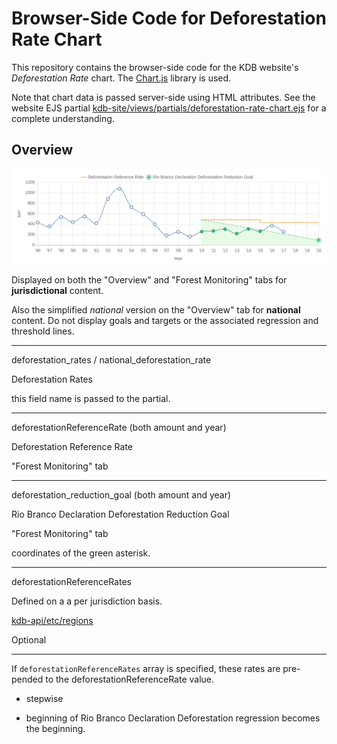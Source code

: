 # Browser-Side Code for Deforestation Rate Chart

This repository contains the browser-side code for the KDB website's *Deforestation Rate* chart. The [Chart.js](https://www.chartjs.org/) library is used.

Note that chart data is passed server-side using HTML attributes. See the website EJS partial [kdb-site/views/partials/deforestation-rate-chart.ejs](https://github.com/gcftaskforce/kdb-site/blob/master/views/partials/deforestation-rate-chart.ejs) for a complete understanding.

## Overview

![Rate Chart](/public/images/screenshots/rate_chart.png)

Displayed on both the "Overview" and "Forest Monitoring" tabs for **jurisdictional** content.

Also the simplified *national* version on the "Overview" tab for  **national** content. Do not display goals and targets or the associated regression and threshold lines.

---

deforestation_rates / national_deforestation_rate

Deforestation Rates

this field name is passed to the partial.

---

deforestationReferenceRate (both amount and year)

Deforestation Reference Rate

"Forest Monitoring" tab

---

deforestation_reduction_goal (both amount and year)

Rio Branco Declaration Deforestation Reduction Goal

"Forest Monitoring" tab

coordinates of the green asterisk.

---

deforestationReferenceRates

Defined on a a per jurisdiction basis.

[kdb-api/etc/regions](https://github.com/gcftaskforce/kdb-api/tree/master/etc/regions)

Optional

---

If `deforestationReferenceRates` array is specified, these rates are pre-pended to the deforestationReferenceRate value.

- stepwise

- beginning of Rio Branco Declaration Deforestation regression becomes the beginning.
